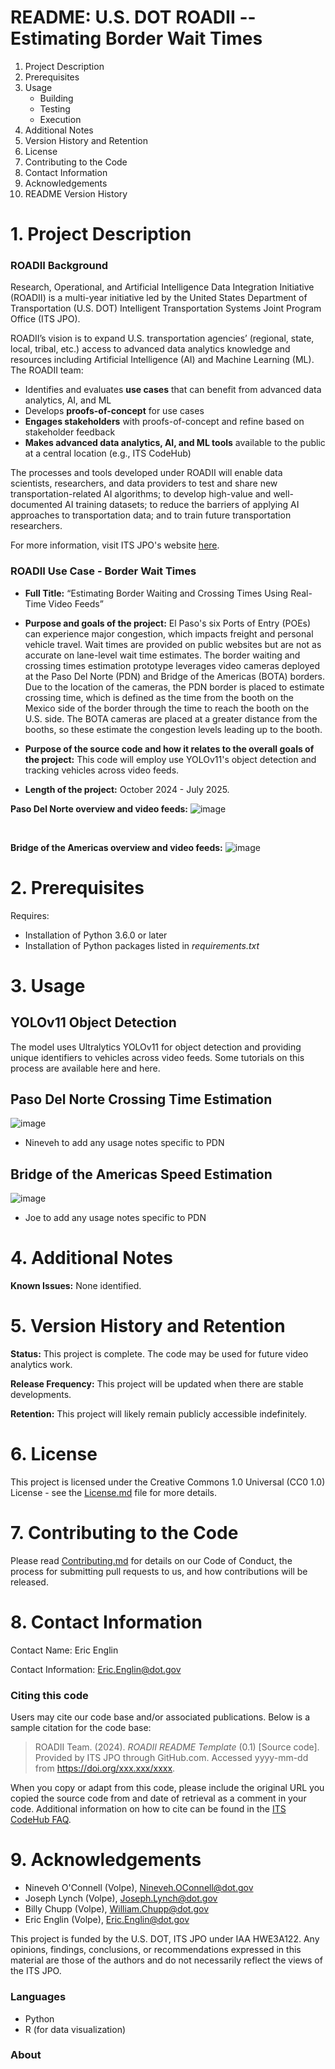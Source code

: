 # README: U.S. DOT ROADII -- Estimating Border Wait Times
1. Project Description
2. Prerequisites
3. Usage
	* Building
	* Testing
	* Execution
4. Additional Notes
5. Version History and Retention
6. License
7. Contributing to the Code
8. Contact Information
9. Acknowledgements
10. README Version History

# 1. Project Description

### ROADII Background

Research, Operational, and Artificial Intelligence Data Integration Initiative (ROADII) is a multi-year initiative led by the United States Department of Transportation (U.S. DOT) Intelligent Transportation Systems Joint Program Office (ITS JPO).

ROADII’s vision is to expand U.S. transportation agencies’ (regional, state, local, tribal, etc.) access to advanced data analytics knowledge and resources including Artificial Intelligence (AI) and Machine Learning (ML). The ROADII team:
- Identifies and evaluates **use cases** that can benefit from advanced data analytics, AI, and ML
- Develops **proofs-of-concept** for use cases
- **Engages stakeholders** with proofs-of-concept and refine based on stakeholder feedback
- **Makes advanced data analytics, AI, and ML tools** available to the public at a central location (e.g., ITS CodeHub) 

The processes and tools developed under ROADII will enable data scientists, researchers, and data providers to test and share new transportation-related AI algorithms; to develop high-value and well-documented AI training datasets; to reduce the barriers of applying AI approaches to transportation data; and to train future transportation researchers.

For more information, visit ITS JPO's website [here](https://www.its.dot.gov/).

### ROADII Use Case - Border Wait Times

- **Full Title:** “Estimating Border Waiting and Crossing Times Using Real-Time Video Feeds” 
- **Purpose and goals of the project:** El Paso's six Ports of Entry (POEs) can experience major congestion, which impacts freight and personal vehicle travel. Wait times are provided on public websites but are not as accurate on lane-level wait time estimates. The border waiting and crossing times estimation prototype leverages video cameras deployed at the Paso Del Norte (PDN) and Bridge of the Americas (BOTA) borders. Due to the location of the cameras, the PDN border is placed to estimate crossing time, which is defined as the time from the booth on the Mexico side of the border through the time to reach the booth on the U.S. side. The BOTA cameras are placed at a greater distance from the booths, so these estimate the congestion levels leading up to the booth.

- **Purpose of the source code and how it relates to the overall goals of the project:** This code will employ use YOLOv11's object detection and tracking vehicles across video feeds. 


- **Length of the project:** October 2024 - July 2025.

**Paso Del Norte overview and video feeds:**
  ![image](img/PDN_overview.png)


<br>


**Bridge of the Americas overview and video feeds:**
  ![image](img/BOTA_overview.png)

# 2. Prerequisites

Requires:
- Installation of Python 3.6.0 or later
- Installation of Python packages listed in *requirements.txt*

# 3. Usage

## YOLOv11 Object Detection
The model uses Ultralytics YOLOv11 for object detection and providing unique identifiers to vehicles across video feeds. Some tutorials on this process are available here and here. 

## Paso Del Norte Crossing Time Estimation

  ![image](img/PDN_YOLO.png)


- Nineveh to add any usage notes specific to PDN

## Bridge of the Americas Speed Estimation

  ![image](img/BOTA_YOLO.png)
  
- Joe to add any usage notes specific to PDN

# 4. Additional Notes



**Known Issues:** None identified. 



# 5. Version History and Retention

**Status:** This project is complete. The code may be used for future video analytics work. 

**Release Frequency:** This project will be updated when there are stable developments.  

**Retention:** This project will likely remain publicly accessible indefinitely. 


# 6. License

This project is licensed under the Creative Commons 1.0 Universal (CC0 1.0) License - see the [License.md](https://github.com/usdot-jpo-codehub/codehub-readme-template/blob/master/LICENSE) file for more details. 


# 7. Contributing to the Code

Please read [Contributing.md](https://github.com/ITSJPO-TRIMS/R29-MobilityTrafficCounts/blob/main/Contributing.MD) for details on our Code of Conduct, the process for submitting pull requests to us, and how contributions will be released.


# 8. Contact Information

Contact Name: Eric Englin

Contact Information: Eric.Englin@dot.gov


### Citing this code

Users may cite our code base and/or associated publications. Below is a sample citation for the code base:

> ROADII Team. (2024). _ROADII README Template_ (0.1) [Source code]. Provided by ITS JPO through GitHub.com. Accessed yyyy-mm-dd from https://doi.org/xxx.xxx/xxxx.

When you copy or adapt from this code, please include the original URL you copied the source code from and date of retrieval as a comment in your code. Additional information on how to cite can be found in the [ITS CodeHub FAQ](https://its.dot.gov/code/#/faqs).


# 9. Acknowledgements

- Nineveh O'Connell (Volpe), Nineveh.OConnell@dot.gov
- Joseph Lynch (Volpe), Joseph.Lynch@dot.gov
- Billy Chupp (Volpe), William.Chupp@dot.gov
- Eric Englin (Volpe), Eric.Englin@dot.gov

This project is funded by the U.S. DOT, ITS JPO under IAA HWE3A122. Any opinions, findings, conclusions, or recommendations expressed in this material are those of the authors and do not necessarily reflect the views of the ITS JPO.

### Languages

- Python
- R (for data visualization)

### About

